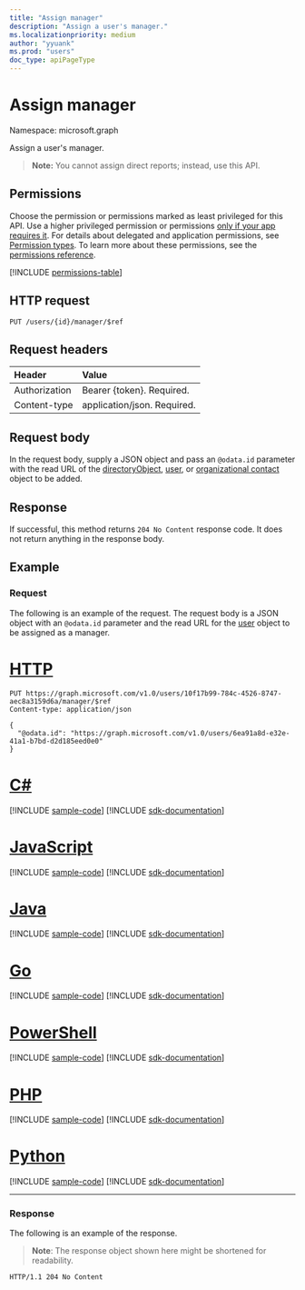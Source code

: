 ```yaml
---
title: "Assign manager"
description: "Assign a user's manager."
ms.localizationpriority: medium
author: "yyuank"
ms.prod: "users"
doc_type: apiPageType
---
```


# Assign manager

Namespace: microsoft.graph

Assign a user's manager.
> **Note:** You cannot assign direct reports; instead, use this API.

## Permissions
Choose the permission or permissions marked as least privileged for this API. Use a higher privileged permission or permissions [only if your app requires it](/graph/permissions-overview#best-practices-for-using-microsoft-graph-permissions). For details about delegated and application permissions, see [Permission types](/graph/permissions-overview#permission-types). To learn more about these permissions, see the [permissions reference](/graph/permissions-reference).

<!-- { "blockType": "permissions", "name": "user_post_manager" } -->
[!INCLUDE [permissions-table](../includes/permissions/user-post-manager-permissions.md)]

## HTTP request
<!-- { "blockType": "ignored" } -->
```http
PUT /users/{id}/manager/$ref
```
## Request headers
| Header       | Value |
|:---------------|:----------|
| Authorization  | Bearer {token}. Required. |
| Content-type   | application/json. Required.|

## Request body
In the request body, supply a JSON object and pass an `@odata.id` parameter with the read URL of the [directoryObject](../resources/directoryobject.md), [user](../resources/user.md), or [organizational contact](../resources/orgcontact.md) object to be added.

## Response

If successful, this method returns `204 No Content` response code. It does not return anything in the response body.

## Example
### Request
The following is an example of the request. The request body is a JSON object with an `@odata.id` parameter and the read URL for the [user](../resources/user.md) object to be assigned as a manager.

# [HTTP](#tab/http)
<!-- {
  "blockType": "request",
  "name": "create_manager_from_group"
}-->
```http
PUT https://graph.microsoft.com/v1.0/users/10f17b99-784c-4526-8747-aec8a3159d6a/manager/$ref
Content-type: application/json

{
  "@odata.id": "https://graph.microsoft.com/v1.0/users/6ea91a8d-e32e-41a1-b7bd-d2d185eed0e0"
}
```

# [C#](#tab/csharp)
[!INCLUDE [sample-code](../includes/snippets/csharp/create-manager-from-group-csharp-snippets.md)]
[!INCLUDE [sdk-documentation](../includes/snippets/snippets-sdk-documentation-link.md)]

# [JavaScript](#tab/javascript)
[!INCLUDE [sample-code](../includes/snippets/javascript/create-manager-from-group-javascript-snippets.md)]
[!INCLUDE [sdk-documentation](../includes/snippets/snippets-sdk-documentation-link.md)]

# [Java](#tab/java)
[!INCLUDE [sample-code](../includes/snippets/java/create-manager-from-group-java-snippets.md)]
[!INCLUDE [sdk-documentation](../includes/snippets/snippets-sdk-documentation-link.md)]

# [Go](#tab/go)
[!INCLUDE [sample-code](../includes/snippets/go/create-manager-from-group-go-snippets.md)]
[!INCLUDE [sdk-documentation](../includes/snippets/snippets-sdk-documentation-link.md)]

# [PowerShell](#tab/powershell)
[!INCLUDE [sample-code](../includes/snippets/powershell/create-manager-from-group-powershell-snippets.md)]
[!INCLUDE [sdk-documentation](../includes/snippets/snippets-sdk-documentation-link.md)]

# [PHP](#tab/php)
[!INCLUDE [sample-code](../includes/snippets/php/create-manager-from-group-php-snippets.md)]
[!INCLUDE [sdk-documentation](../includes/snippets/snippets-sdk-documentation-link.md)]

# [Python](#tab/python)
[!INCLUDE [sample-code](../includes/snippets/python/create-manager-from-group-python-snippets.md)]
[!INCLUDE [sdk-documentation](../includes/snippets/snippets-sdk-documentation-link.md)]

---

### Response
The following is an example of the response.
>**Note**: The response object shown here might be shortened for readability. 
<!-- {
  "blockType": "response"
} -->
```http
HTTP/1.1 204 No Content
```

<!-- uuid: 8fcb5dbc-d5aa-4681-8e31-b001d5168d79
2015-10-25 14:57:30 UTC -->
<!-- {
  "type": "#page.annotation",
  "description": "Create member",
  "keywords": "",
  "section": "documentation",
  "tocPath": "",
  "suppressions": [
  ]
}-->

